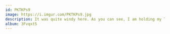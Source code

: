 ```yaml
---
id: PKTKPs9
image: https://i.imgur.com/PKTKPs9.jpg
description: It was quite windy here. As you can see, I am holding my ThinkPad to keep it from falling and damaging the rock, as it is part of a Neolithic tomb and it would be very unfortunate if it were harmed by my laptop.
album: 3Fvqxt5
---
```


